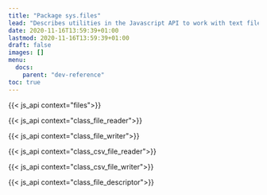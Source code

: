 ```yaml
---
title: "Package sys.files"
lead: "Describes utilities in the Javascript API to work with text files."
date: 2020-11-16T13:59:39+01:00
lastmod: 2020-11-16T13:59:39+01:00
draft: false
images: []
menu:
  docs:
    parent: "dev-reference"
toc: true
---
```


{{< js_api context="files">}}

{{< js_api context="class_file_reader">}}

{{< js_api context="class_file_writer">}}

{{< js_api context="class_csv_file_reader">}}

{{< js_api context="class_csv_file_writer">}}

{{< js_api context="class_file_descriptor">}}
